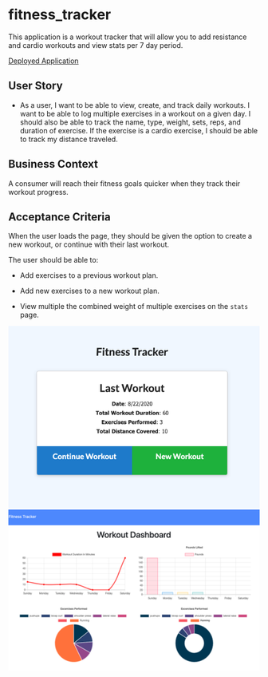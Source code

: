 # fitness_tracker

This application is a workout tracker that will allow you to add resistance and cardio workouts and view stats per 7 day period.

[Deployed Application](https://immense-woodland-85385.herokuapp.com/?id=5f41dbd27b87190017022b49)

## User Story

* As a user, I want to be able to view, create, and track daily workouts. I want to be able to log multiple exercises in a workout on a given day. I should also be able to track the name, type, weight, sets, reps, and duration of exercise. If the exercise is a cardio exercise, I should be able to track my distance traveled.

## Business Context

A consumer will reach their fitness goals quicker when they track their workout progress.

## Acceptance Criteria

When the user loads the page, they should be given the option to create a new workout, or continue with their last workout.

The user should be able to:

  * Add exercises to a previous workout plan.

  * Add new exercises to a new workout plan.

  * View multiple the combined weight of multiple exercises on the `stats` page.

![fitness tracker](/public/images/exercise.png)
![workout dashboard](/public/images/dashboard.png)

